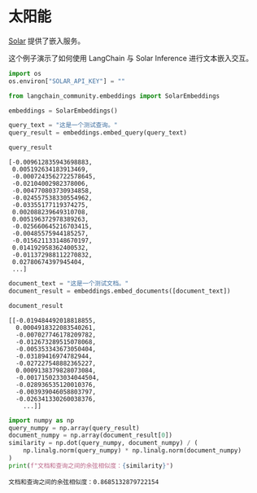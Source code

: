 # 太阳能

[Solar](https://console.upstage.ai/services/embedding) 提供了嵌入服务。

这个例子演示了如何使用 LangChain 与 Solar Inference 进行文本嵌入交互。

```python
import os
os.environ["SOLAR_API_KEY"] = ""
```

```python
from langchain_community.embeddings import SolarEmbeddings
```

```python
embeddings = SolarEmbeddings()
```

```python
query_text = "这是一个测试查询。"
query_result = embeddings.embed_query(query_text)
```

```python
query_result
```

```output
[-0.009612835943698883,
 0.005192634183913469,
 -0.0007243562722578645,
 -0.02104002982378006,
 -0.004770803730934858,
 -0.024557538330554962,
 -0.03355177119374275,
 0.002088239649310708,
 0.005196372978389263,
 -0.025660645216703415,
 -0.00485575944185257,
 -0.015621133148670197,
 0.014192958362400532,
 -0.011372988112270832,
 0.02780674397945404,
 ...]
```

```python
document_text = "这是一个测试文档。"
document_result = embeddings.embed_documents([document_text])
```

```python
document_result
```

```output
[[-0.019484492018818855,
  0.0004918322083540261,
  -0.007027746178209782,
  -0.012673289515078068,
  -0.005353343673050404,
  -0.03189416974782944,
  -0.027227548882365227,
  0.0009138379828073084,
  -0.0017150233034044504,
  -0.028936535120010376,
  -0.003939046058803797,
  -0.026341330260038376,
    ...]]
```

```python
import numpy as np
query_numpy = np.array(query_result)
document_numpy = np.array(document_result[0])
similarity = np.dot(query_numpy, document_numpy) / (
    np.linalg.norm(query_numpy) * np.linalg.norm(document_numpy)
)
print(f"文档和查询之间的余弦相似度：{similarity}")
```

```output
文档和查询之间的余弦相似度：0.8685132879722154
```